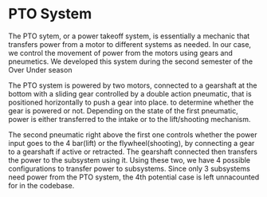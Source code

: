 # PTO System

The PTO sytem, or a power takeoff system, is essentially a mechanic that transfers power from a motor to different systems as needed. In our case, we control the movement of power from the motors using gears and pneumetics. We developed this system during the second semester of the Over Under season

The PTO system is powered by two motors, connected to a gearshaft at the bottom with a sliding gear controlled by a double action pneumatic, that is positioned horizontally to push a gear into place. to determine whether the gear is powered or not. Depending on the state of the first pneumatic, power is either transferred to the intake or to the lift/shooting mechanism.

The second pneumatic right above the first one controls whether the power input goes to the 4 bar(lift) or the flywheel(shooting), by connecting a gear to a gearshaft if active or retracted. The gearshaft connected then transfers the power to the subsystem using it. Using these two, we have 4 possible configurations to transfer power to subsystems. Since only 3 subsystems need power from the PTO system, the 4th potential case is left unnacounted for in the codebase.
